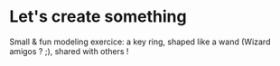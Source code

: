 # Let's create something 

Small & fun modeling exercice: a key ring, shaped like a wand (Wizard amigos ? ;), 
shared with others !
